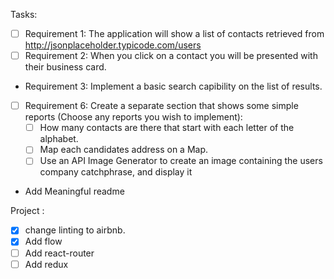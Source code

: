 Tasks:

* [ ] Requirement 1: The application will show a list of contacts retrieved from http://jsonplaceholder.typicode.com/users
* [ ] Requirement 2: When you click on a contact you will be presented with their business card.
* Requirement 3: Implement a basic search capibility on the list of results.
* [ ] Requirement 6: Create a separate section that shows some simple reports (Choose any reports you wish to implement):
   * [ ] How many contacts are there that start with each letter of the alphabet.
   * [ ] Map each candidates address on a Map.
   * [ ] Use an API Image Generator to create an image containing the users company catchphrase, and display it

* Add Meaningful readme

Project :

* [x] change linting to airbnb.
* [x] Add flow
* [ ] Add react-router
* [ ] Add redux

